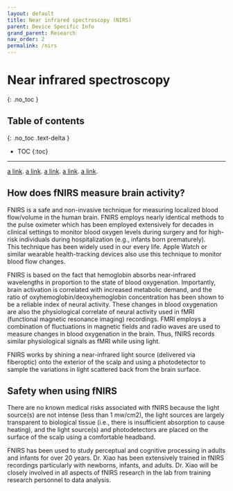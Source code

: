 ```yaml
---
layout: default
title: Near infrared spectroscopy (NIRS)
parent: Device Specific Info
grand_parent: Research
nav_order: 2
permalink: /nirs
---
```


# Near infrared spectroscopy
{: .no_toc }

## Table of contents
{: .no_toc .text-delta }

* TOC
{:toc}

---

[a link](/nirs/manual).
[a link](/nirs/cameraprocedure).
[a link](/nirs/nirsprocedure).
[a link](/nirs/parametersExam).
[a link](/nirs/studyBreak).



## How does fNIRS measure brain activity?
FNIRS is a safe and non-invasive technique for measuring localized blood flow/volume in the human brain. FNIRS employs nearly identical methods to the pulse oximeter which has been employed extensively for decades in clinical settings to monitor blood oxygen levels during surgery and for high-risk individuals during hospitalization (e.g., infants born prematurely).  
This technique has been widely used in our every life. Apple Watch or similar wearable health-tracking devices also use this technique to monitor blood flow changes. 
 
FNIRS is based on the fact that hemoglobin absorbs near-infrared wavelengths in proportion to the state of blood oxygenation. Importantly, brain activation is correlated with increased metabolic demand, and the ratio of oxyhemoglobin/deoxyhemoglobin concentration has been shown to be a reliable index of neural activity. These changes in blood oxygenation are also the physiological correlate of neural activity used in fMRI (functional magnetic resonance imaging) recordings. FMRI employs a combination of fluctuations in magnetic fields and radio waves are used to measure changes in blood oxygenation in the brain. Thus, fNIRS records similar physiological signals as fMRI while using light. 
 
FNIRS works by shining a near-infrared light source (delivered via fiberoptic) onto the exterior of the scalp and using a photodetector to sample the variations in light scattered back from the brain surface. 


## Safety when using fNIRS
There are no known medical risks associated with fNIRS because the light source(s) are not intense (less than 1 mw/cm2), the light sources are largely transparent to biological tissue (i.e., there is insufficient absorption to cause heating), and the light source(s) and photodetectors are placed on the surface of the scalp using a comfortable headband.  
 
FNIRS has been used to study perceptual and cognitive processing in adults and infants for over 20 years. Dr. Xiao has been extensively trained in fNIRS recordings particularly with newborns, infants, and adults. Dr. Xiao will be closely involved in all aspects of fNIRS research in the lab from training research personnel to data analysis.


